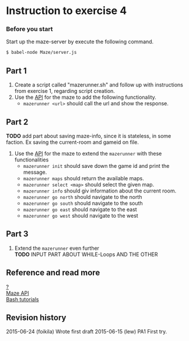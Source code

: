 Instruction to exercise 4
==============================

### Before you start 

Start up the maze-server by execute the following command.

```bash
$ babel-node Maze/server.js
```

## Part 1

1. Create a script called "mazerunner.sh" and follow up with instructions from exercise 1, regarding script creation.
2. Use the [API](https://github.com/mosbth/linux/blob/master/example/Maze/api.md) for the maze to add the following functionality.
    * `mazerunner <url>` should call the url and show the response. 

## Part 2
**TODO** add part about saving maze-info, since it is stateless, in some faction. Ex saving the current-room and gameid on file. 
1. Use the [API](https://github.com/mosbth/linux/blob/master/example/Maze/api.md) for the maze to extend the `mazerunner`  with these functionalities  
   * `mazerunner init` should save down the game id and print the message.
   * `mazerunner maps` should return the available maps.
   * `mazerunner select <map>` should select the given map.
   * `mazerunner info` should giv information about the current room.
   * `mazerunner go north` should navigate to the north
   * `mazerunner go south` should navigate to the south
   * `mazerunner go east` should navigate to the east
   * `mazerunner go west` should navigate to the west

## Part 3
1. Extend the `mazerunner` even further    
**TODO** INPUT PART ABOUT WHILE-Loops AND THE OTHER


Reference and read more
------------------------------

[?](#)  
[Maze API](https://github.com/mosbth/linux/blob/master/example/Maze/api.md)  
[Bash tutorials](https://github.com/mosbth/linux/tree/master/tutorial/bash)

Revision history
------------------------------
2015-06-24 (foikila) Wrote first draft
2015-06-15 (lew) PA1 First try.
